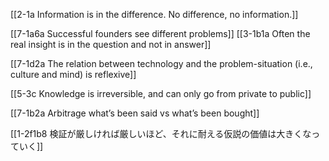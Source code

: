 [[2-1a Information is in the difference. No difference, no information.]]

[[7-1a6a Successful founders see different problems]]
[[3-1b1a Often the real insight is in the question and not in answer]]

[[7-1d2a The relation between technology and the problem-situation (i.e., culture and mind) is reflexive]]

[[5-3c Knowledge is irreversible, and can only go from private to public]]

[[7-1b2a Arbitrage what’s been said vs what’s been bought]]

[[1-2f1b8 検証が厳しければ厳しいほど、それに耐える仮説の価値は大きくなっていく]]
